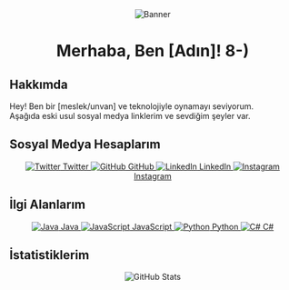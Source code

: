 <div align="center">
  <img src="https://via.placeholder.com/800x200/000000/00FF00?text=Ho$+Geldiniz" alt="Banner">
  <h1>Merhaba, Ben [Adın]! 8-)</h1>
</div>

## Hakkımda
Hey! Ben bir [meslek/unvan] ve teknolojiyle oynamayı seviyorum.  
Aşağıda eski usul sosyal medya linklerim ve sevdiğim şeyler var.

## Sosyal Medya Hesaplarım
<div align="center">
  <a href="https://twitter.com/kullaniciadi" target="_blank">
    <img src="https://via.placeholder.com/32x32/0000FF/FFFFFF?text=T" alt="Twitter"> Twitter
  </a>  
  <a href="https://github.com/kullaniciadi" target="_blank">
    <img src="https://via.placeholder.com/32x32/000000/FFFFFF?text=G" alt="GitHub"> GitHub
  </a>  
  <a href="https://linkedin.com/in/kullaniciadi" target="_blank">
    <img src="https://via.placeholder.com/32x32/00FF00/FFFFFF?text=L" alt="LinkedIn"> LinkedIn
  </a>  
  <a href="https://instagram.com/kullaniciadi" target="_blank">
    <img src="https://via.placeholder.com/32x32/FF00FF/FFFFFF?text=I" alt="Instagram"> Instagram
  </a>
</div>

## İlgi Alanlarım
<div align="center">
  <a href="https://www.java.com" target="_blank">
    <img src="https://via.placeholder.com/32x32/000000/FFFF00?text=J" alt="Java">  
    Java
  </a>  
  <a href="https://developer.mozilla.org/en-US/docs/Web/JavaScript" target="_blank">
    <img src="https://via.placeholder.com/32x32/000000/00FFFF?text=JS" alt="JavaScript">  
    JavaScript
  </a>  
  <a href="https://www.python.org" target="_blank">
    <img src="https://via.placeholder.com/32x32/000000/FF00FF?text=P" alt="Python">  
    Python
  </a>  
  <a href="https://docs.microsoft.com/en-us/dotnet/csharp/" target="_blank">
    <img src="https://via.placeholder.com/32x32/000000/00FF00?text=C#" alt="C#">  
    C#
  </a>
</div>

## İstatistiklerim
<div align="center">
  <img src="https://github-readme-stats.vercel.app/api?username=kullaniciadi&show_icons=true&theme=transparent" alt="GitHub Stats">
</div>
